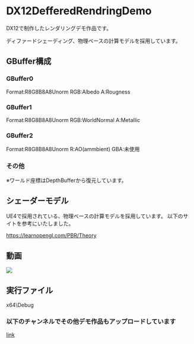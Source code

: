 # DX12DefferedRendringDemo
DX12で制作したレンダリングデモ作品です。

ディファードシェーディング、物理ベースの計算モデルを採用しています。

## GBuffer構成
### GBuffer0
Format:R8G8B8A8Unorm
RGB:Albedo
A:Rougness

### GBuffer1
Format:R8G8B8A8Unorm
RGB:WorldNormal
A:Metallic

### GBuffer2
Format:R8G8B8A8Unorm
R:AO(ammbient)
GBA:未使用

### その他
※ワールド座標はDepthBufferから復元しています。

## シェーダーモデル
UE4で採用されている、物理ベースの計算モデルを採用しています。
以下のサイトを参考にいたしました。

https://learnopengl.com/PBR/Theory

## 動画

[![](https://img.youtube.com/vi/jouK1hIypUA/0.jpg)](https://www.youtube.com/watch?v=jouK1hIypUA)

## 実行ファイル
x64\Debug

### 以下のチャンネルでその他デモ作品もアップロードしています
[link](https://www.youtube.com/channel/UC01yHOlNz_1FV1cxvnLI26A)
